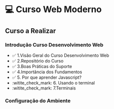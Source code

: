 # :computer: Curso Web Moderno #
## Curso a Realizar 

### Introdução Curso Desenvolvimento Web
- :white_check_mark: 1.Visão Geral do Curso Desenvolvimento Web
- :white_check_mark: 2.Repositório do Curso
- :white_check_mark: 3.Boas Práticas do Suporte
- :white_check_mark: 4.Importância dos Fundamentos
- :white_check_mark: 5. Por que aprender Javascript?
- :witite_check_mark: 6. Usando o terminal
- :witite_check_mark: 7.Terminais
### Configuração do Ambiente



